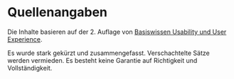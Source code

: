 # Quellenangaben

Die Inhalte basieren auf der 2. Auflage von
[Basiswissen Usability und User Experience](https://dpunkt.de/produkt/basiswissen-usability-und-user-experience-2/).

Es wurde stark gekürzt und zusammengefasst. Verschachtelte Sätze werden vermieden.
Es besteht keine Garantie auf Richtigkeit und Vollständigkeit.
